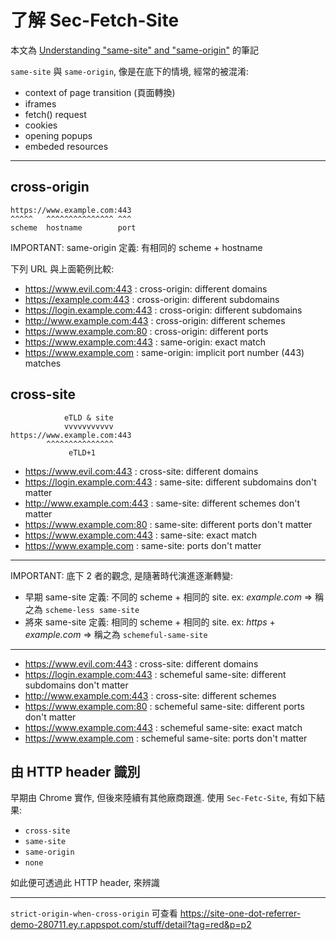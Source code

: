 # 了解 Sec-Fetch-Site

本文為 [Understanding "same-site" and "same-origin"](https://web.dev/same-site-same-origin/) 的筆記

`same-site` 與 `same-origin`, 像是在底下的情境, 經常的被混淆:

- context of page transition (頁面轉換)
- iframes
- fetch() request
- cookies
- opening popups
- embeded resources

-------------------------------

## cross-origin

```
https://www.example.com:443
^^^^^   ^^^^^^^^^^^^^^^ ^^^
scheme  hostname        port
```

IMPORTANT: same-origin 定義: 有相同的 scheme + hostname



下列 URL 與上面範例比較:

- https://www.evil.com:443      : cross-origin: different domains
- https://example.com:443       : cross-origin: different subdomains
- https://login.example.com:443 : cross-origin: different subdomains
- http://www.example.com:443    : cross-origin: different schemes
- https://www.example.com:80    : cross-origin: different ports
- https://www.example.com:443   : same-origin: exact match
- https://www.example.com       : same-origin: implicit port number (443) matches


## cross-site

```
            eTLD & site
            vvvvvvvvvvv
https://www.example.com:443
        ^^^^^^^^^^^^^^^
             eTLD+1
```

- https://www.evil.com:443      : cross-site: different domains
- https://login.example.com:443 : same-site: different subdomains don't matter
- http://www.example.com:443    : same-site: different schemes don't matter
- https://www.example.com:80    : same-site: different ports don't matter
- https://www.example.com:443   : same-site: exact match
- https://www.example.com       : same-site: ports don't matter

---------------------------------------------------

IMPORTANT: 底下 2 者的觀念, 是隨著時代演進逐漸轉變:

- 早期 same-site 定義: 不同的 scheme + 相同的 site. ex: *example.com*           => 稱之為 `scheme-less same-site`
- 將來 same-site 定義: 相同的 scheme + 相同的 site. ex: *https* + *example.com* => 稱之為 `schemeful-same-site`

---------------------------------------------------

- https://www.evil.com:443      : cross-site: different domains
- https://login.example.com:443 : schemeful same-site: different subdomains don't matter
- http://www.example.com:443    : cross-site: different schemes
- https://www.example.com:80    : schemeful same-site: different ports don't matter
- https://www.example.com:443   : schemeful same-site: exact match
- https://www.example.com       : schemeful same-site: ports don't matter


## 由 HTTP header 識別

早期由 Chrome 實作, 但後來陸續有其他廠商跟進. 使用 `Sec-Fetc-Site`, 有如下結果:

- `cross-site`
- `same-site`
- `same-origin`
- `none`

如此便可透過此 HTTP header, 來辨識

------------------------------------------

`strict-origin-when-cross-origin` 可查看 https://site-one-dot-referrer-demo-280711.ey.r.appspot.com/stuff/detail?tag=red&p=p2

